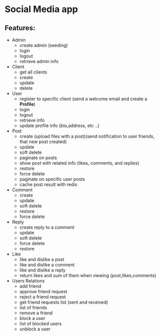 # Social Media app
## Features:
* Admin
   - create admin (seeding)
   - login
   - logout
   - retrieve admin info
* Client
    - get all clients
    - create
    - update
    - delete
* User
  - register to specific client (send a welcome email and create a **Profile**)
  - login
  - logout
  - retrieve info
  - update profile info (bio,address, etc ..)
* Post
    - create (upload files with a post)(send notification to user friends, that new post created)
    - update
    - soft delete
    - paginate on posts
    - show post with related info (likes, comments, and replies)
    - restore
    - force delete
    - paginate on specific user posts
    - cache post result with redis
* Comment
    - create
    - update
    - soft delete
    - restore
    - force delete
* Reply
    - create reply to a comment
    - update
    - soft delete
    - force delete
    - restore
* Like
    - like and dislike a post
    - like and dislike a comment
    - like and dislike a reply
    - return likes and sum of them when viewing (post,likes,comments)
* Users Relations
    - add friend
    - approve friend request
    - reject a friend request
    - get friend requests list (sent and received)
    - list of friends
    - remove a friend
    - block a user
    - list of blocked users
    - unblock a user


